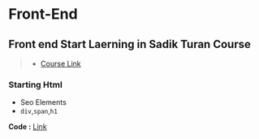 # Front-End

## Front end Start Laerning in Sadik Turan Course
> - [Course Link](https://www.udemy.com/course/komple-web-developer-kursu/learn/lecture/30638612?start=225#questions)

### Starting Html 

 - Seo Elements
 - `div`,`span`,`h1`
 
 **Code :** [Link](https://github.com/elvinyusifov1/Front-End/tree/main/Volume-2_Lesson_9-20)
